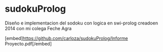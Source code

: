 # sudokuProlog
Diseño e implementacion del sodoku con logica en swi-prolog creadoen 2014 con mi colega Feche Agra

[embed]https://github.com/carloza/sudokuProlog/Informe Proyecto.pdf[/embed]
